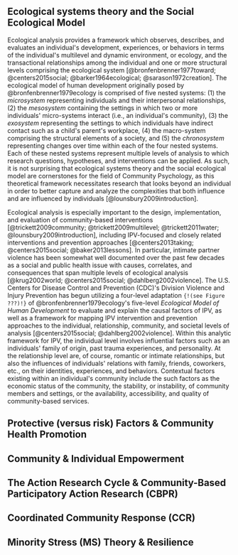

## Ecological systems theory and the Social Ecological Model

Ecological analysis provides a framework which observes, describes, and evaluates an individual's development, experiences, or behaviors in terms of the individual's multilevel and dynamic environment, or ecology, and the transactional relationships among the individual and one or more structural levels comprising the ecological system [@bronfenbrenner1977toward; @centers2015social; @barker1964ecological; @sarason1972creation]. The ecological model of human development originally posed by @bronfenbrenner1979ecology is comprised of five nested systems: (1) the _microsystem_ representing individuals and their interpersonal relationships, (2) the _mesosystem_ containing the settings in which two or more individuals' micro-systems interact (i.e., an individual's community), (3) the _exosystem_ representing the settings to which individuals have indirect contact such as a child's parent's workplace, (4) the macro-system comprising the structural elements of a society, and (5) the _chronosystem_ representing changes over time within each of the four nested systems. Each of these nested systems represent multiple levels of analysis to which research questions, hypotheses, and interventions can be applied. As such, it is not surprising that ecological systems theory and the social ecological model are cornerstones for the field of Community Psychology, as this theoretical framework necessitates research that looks beyond an individual in order to better capture and analyze the complexities that both influence and are influenced by individuals [@lounsbury2009introduction].

Ecological analysis is especially important to the design, implementation, and evaluation of community-based interventions [@trickett2009community; @trickett2009multilevel; @trickett2011water; @lounsbury2009introduction], including IPV-focused and closely related interventions and prevention approaches [@centers2013taking; @centers2015social; @baker2013lessons]. In particular, intimate partner violence has been somewhat well documented over the past few decades as a social and public health issue with causes, correlates, and consequences that span multiple levels of ecological analysis [@krug2002world; @centers2015social; @dahlberg2002violence]. The U.S. Centers for Disease Control and Prevention (CDC)'s Division Violence and Injury Prevention has begun utilizing a four-level adaptation `{!(see Figure ???)!}` of @bronfenbrenner1979ecology\'s five-level _Ecological Model of Human Development_ to evaluate and explain the causal factors of IPV, as well as a framework for mapping IPV intervention and prevention approaches to the individual, relationship, community, and societal levels of analysis [@centers2015social; @dahlberg2002violence]. Within this analytic framework for IPV, the individual level involves influential factors such as an individuals' family of origin, past trauma experiences, and personality. At the relationship level are, of course, romantic or intimate relationships, but also the influences of individuals' relations with family, friends, coworkers, etc., on their identities, experiences, and behaviors. Contextual factors existing within an individual's community include the such factors as the economic status of the community, the stability, or instability, of community members and settings, or the availability, accessibility, and quality of community-based services.

## Protective (versus risk) Factors & Community Health Promotion

<!-- [@whitaker2014linking; @tharp2013systematic; @walton-moss2005risk; @heckert2004battered] -->


## Community & Individual Empowerment

<!-- [@speer1995community; @riger1993what; @beeker1998community; @cobb1993empowerment; @collins2002black] -->


## The Action Research Cycle & Community-Based Participatory Action Research (CBPR)

<!-- [@fine2003participatory; @chandler2003transforming; @brydon-miller2003why; @friedman-nimz2006blending; @kelly2004community; @noffke1997professional; @prilleltensky2001value-based; @prilleltensky1997values; @seidman2012emerging; @anders1966action] -->


## Coordinated Community Response (CCR)

<!-- [@gondolf2007theoretical; @barner2011interventions; @dutton2007duluth] -->


## Minority Stress (MS) Theory & Resilience

<!-- [@meyer2003prejudice; @meyer2010right; @meyer1995minority; @meyer2015resilience] -->
